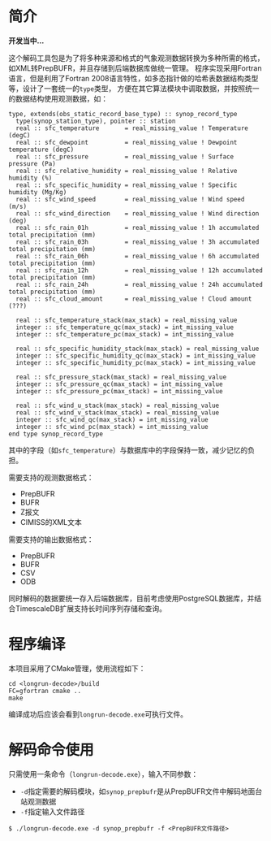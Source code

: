 # 简介

**开发当中...**

这个解码工具包是为了将多种来源和格式的气象观测数据转换为多种所需的格式，如XML转PrepBUFR，并且存储到后端数据库做统一管理。
程序实现采用Fortran语言，但是利用了Fortran 2008语言特性，如多态指针做的哈希表数据结构类型等，设计了一套统一的`type`类型，
方便在其它算法模块中调取数据，并按照统一的数据结构使用观测数据，如：

```Fortran
type, extends(obs_static_record_base_type) :: synop_record_type
  type(synop_station_type), pointer :: station
  real :: sfc_temperature       = real_missing_value ! Temperature (degC)
  real :: sfc_dewpoint          = real_missing_value ! Dewpoint temperature (degC)
  real :: sfc_pressure          = real_missing_value ! Surface pressure (Pa)
  real :: sfc_relative_humidity = real_missing_value ! Relative humidity (%)
  real :: sfc_specific_humidity = real_missing_value ! Specific humidity (Mg/Kg)
  real :: sfc_wind_speed        = real_missing_value ! Wind speed (m/s)
  real :: sfc_wind_direction    = real_missing_value ! Wind direction (deg)
  real :: sfc_rain_01h          = real_missing_value ! 1h accumulated total precipitation (mm)
  real :: sfc_rain_03h          = real_missing_value ! 3h accumulated total precipitation (mm)
  real :: sfc_rain_06h          = real_missing_value ! 6h accumulated total precipitation (mm)
  real :: sfc_rain_12h          = real_missing_value ! 12h accumulated total precipitation (mm)
  real :: sfc_rain_24h          = real_missing_value ! 24h accumulated total precipitation (mm)
  real :: sfc_cloud_amount      = real_missing_value ! Cloud amount (???)

  real :: sfc_temperature_stack(max_stack) = real_missing_value
  integer :: sfc_temperature_qc(max_stack) = int_missing_value
  integer :: sfc_temperature_pc(max_stack) = int_missing_value

  real :: sfc_specific_humidity_stack(max_stack) = real_missing_value
  integer :: sfc_specific_humidity_qc(max_stack) = int_missing_value
  integer :: sfc_specific_humidity_pc(max_stack) = int_missing_value

  real :: sfc_pressure_stack(max_stack) = real_missing_value
  integer :: sfc_pressure_qc(max_stack) = int_missing_value
  integer :: sfc_pressure_pc(max_stack) = int_missing_value

  real :: sfc_wind_u_stack(max_stack) = real_missing_value
  real :: sfc_wind_v_stack(max_stack) = real_missing_value
  integer :: sfc_wind_qc(max_stack) = int_missing_value
  integer :: sfc_wind_pc(max_stack) = int_missing_value
end type synop_record_type
```

其中的字段（如`sfc_temperature`）与数据库中的字段保持一致，减少记忆的负担。

需要支持的观测数据格式：

- PrepBUFR
- BUFR
- Z报文
- CIMISS的XML文本

需要支持的输出数据格式：

- PrepBUFR
- BUFR
- CSV
- ODB

同时解码的数据要统一存入后端数据库，目前考虑使用PostgreSQL数据库，并结合TimescaleDB扩展支持长时间序列存储和查询。

# 程序编译

本项目采用了CMake管理，使用流程如下：

```
cd <longrun-decode>/build
FC=gfortran cmake ..
make
```

编译成功后应该会看到`longrun-decode.exe`可执行文件。

# 解码命令使用

只需使用一条命令（`longrun-decode.exe`），输入不同参数：

- `-d`指定需要的解码模块，如`synop_prepbufr`是从PrepBUFR文件中解码地面台站观测数据
- `-f`指定输入文件路径

```
$ ./longrun-decode.exe -d synop_prepbufr -f <PrepBUFR文件路径>
```
